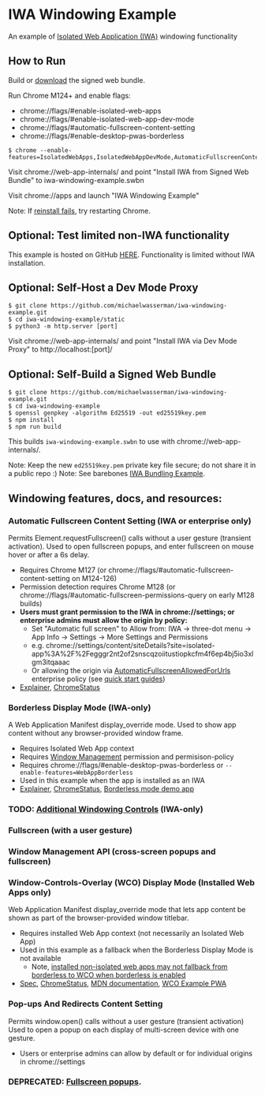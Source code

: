 # IWA Windowing Example

An example of [Isolated Web Application (IWA)](https://github.com/WICG/isolated-web-apps) windowing functionality

## How to Run

Build or <a href="https://raw.githubusercontent.com/michaelwasserman/iwa-windowing-example/main/iwa-windowing-example.swbn">download</a> the signed web bundle.

Run Chrome M124+ and enable flags:
* chrome://flags/#enable-isolated-web-apps
* chrome://flags/#enable-isolated-web-app-dev-mode
* chrome://flags/#automatic-fullscreen-content-setting
* chrome://flags/#enable-desktop-pwas-borderless

```console
$ chrome --enable-features=IsolatedWebApps,IsolatedWebAppDevMode,AutomaticFullscreenContentSetting,WebAppBorderless
```

Visit chrome://web-app-internals/ and point "Install IWA from Signed Web Bundle" to iwa-windowing-example.swbn

Visit chrome://apps and launch "IWA Windowing Example"

Note: If [reinstall fails](https://issues.chromium.org/issues/40286084), try restarting Chrome.

## Optional: Test limited non-IWA functionality

This example is hosted on GitHub [HERE](https://michaelwasserman.github.io/iwa-windowing-example/static).
Functionality is limited without IWA installation.

## Optional: Self-Host a Dev Mode Proxy

```console
$ git clone https://github.com/michaelwasserman/iwa-windowing-example.git
$ cd iwa-windowing-example/static
$ python3 -m http.server [port]
```

Visit chrome://web-app-internals/ and point "Install IWA via Dev Mode Proxy" to http://localhost:[port]/

## Optional: Self-Build a Signed Web Bundle

```console
$ git clone https://github.com/michaelwasserman/iwa-windowing-example.git
$ cd iwa-windowing-example
$ openssl genpkey -algorithm Ed25519 -out ed25519key.pem
$ npm install
$ npm run build
```

This builds `iwa-windowing-example.swbn` to use with chrome://web-app-internals/.

Note: Keep the new `ed25519key.pem` private key file secure; do not share it in a public repo :)
Note: See barebones [IWA Bundling Example](https://github.com/michaelwasserman/iwa-bundling-example).

## Windowing features, docs, and resources:

### Automatic Fullscreen Content Setting (IWA or enterprise only)

Permits Element.requestFullscreen() calls without a user gesture (transient activation).
Used to open fullscreen popups, and enter fullscreen on mouse hover or after a 6s delay.

* Requires Chrome M127 (or chrome://flags/#automatic-fullscreen-content-setting on M124-126)
* Permission detection requires Chrome M128 (or chrome://flags/#automatic-fullscreen-permissions-query on early M128 builds)
* **Users must grant permission to the IWA in chrome://settings; or enterprise admins must allow the origin by policy:**
  * Set "Automatic full screen" to Allow from: IWA -> three-dot menu -> App Info -> Settings -> More Settings and Permissions
  * e.g. chrome://settings/content/siteDetails?site=isolated-app%3A%2F%2Fegggr2nt2of2snscqzoiitustiopkcfm4f6ep4bj5io3xlgm3itqaaac
  * Or allowing the origin via [AutomaticFullscreenAllowedForUrls](https://chromeenterprise.google/policies/?policy=AutomaticFullscreenAllowedForUrls) enterprise policy (see [quick start guides](https://www.chromium.org/administrators/))
* [Explainer](https://github.com/explainers-by-googlers/html-fullscreen-without-a-gesture),
  [ChromeStatus](https://chromestatus.com/feature/6218822004768768)

### Borderless Display Mode (IWA-only)

A Web Application Manifest display_override mode.
Used to show app content without any browser-provided window frame.

* Requires Isolated Web App context
* Requires [Window Management](https://w3c.github.io/window-management/) permission and permisison-policy
* Requires chrome://flags/#enable-desktop-pwas-borderless or `--enable-features=WebAppBorderless`
* Used in this example when the app is installed as an IWA
* [Explainer](https://github.com/WICG/manifest-incubations/blob/gh-pages/borderless-explainer.md),
  [ChromeStatus](https://chromestatus.com/feature/5551475195904000),
  [Borderless mode demo app](https://github.com/sonkkeli/borderless)

### TODO: [Additional Windowing Controls](https://github.com/ivansandrk/additional-windowing-controls/blob/main/awc-explainer.md) (IWA-only)

### Fullscreen (with a user gesture)

### Window Management API (cross-screen popups and fullscreen)

### Window-Controls-Overlay (WCO) Display Mode (Installed Web Apps only)

Web Application Manifest display_override mode that lets app content be shown as part of the browser-provided window titlebar.

* Requires installed Web App context (not necessarily an Isolated Web App)
* Used in this example as a fallback when the Borderless Display Mode is not available
  * Note, [installed non-isolated web apps may not fallback from borderless to WCO when borderless is enabled](crbug.com/1494159)
* [Spec](https://wicg.github.io/window-controls-overlay/),
  [ChromeStatus](https://chromestatus.com/feature/5741247866077184),
  [MDN documentation](https://developer.mozilla.org/en-US/docs/Web/API/Window_Controls_Overlay_API),
  [WCO Example PWA](https://amandabaker.github.io/pwa/explainer-example/index.html)

### Pop-ups And Redirects Content Setting

Permits window.open() calls without a user gesture (transient activation)
Used to open a popup on each display of multi-screen device with one gesture.

* Users or enterprise admins can allow by default or for individual origins in chrome://settings

### DEPRECATED: [Fullscreen popups](https://chromestatus.com/feature/6002307972464640).
